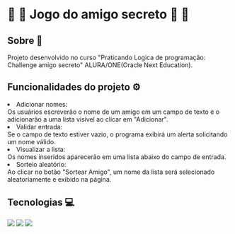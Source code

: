 <h1>🎁 👤 Jogo do amigo secreto 👤 🎁</h1>

<h2> Sobre 📕</h2>
<p>Projeto desenvolvido no curso "Praticando Logica de programação: Challenge amigo secreto" ALURA/ONE(Oracle Next Education).</p>

## Funcionalidades do projeto ⚙

<u1>
      <li>Adicionar nomes:</li>
      Os usuários escreverão o nome de um amigo em um campo de texto e o adicionarão a uma lista visível ao clicar em "Adicionar".
      <li>Validar entrada:</li>
      Se o campo de texto estiver vazio, o programa exibirá um alerta solicitando um nome válido.
      <li>Visualizar a lista:</li>
      Os nomes inseridos aparecerão em uma lista abaixo do campo de entrada.
      <li>Sorteio aleatório:</li>
      Ao clicar no botão "Sortear Amigo", um nome da lista será selecionado aleatoriamente e exibido na página.
</u1>


##  Tecnologias 💻
<div>
  <img src="https://img.shields.io/badge/HTML-239120?style=for-the-badge&logo=html5&logoColor=white">
  <img src="https://img.shields.io/badge/CSS-239120?&style=for-the-badge&logo=css3&logoColor=white">
  <img src="https://img.shields.io/badge/JavaScript-F7DF1E?style=for-the-badge&logo=javascript&logoColor=black">
</div>
